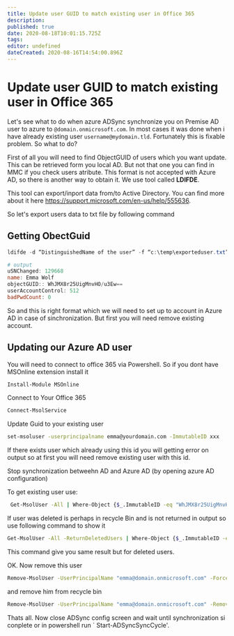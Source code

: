 ```yaml
---
title: Update user GUID to match existing user in Office 365
description: 
published: true
date: 2020-08-18T10:01:15.725Z
tags: 
editor: undefined
dateCreated: 2020-08-16T14:54:00.896Z
---
```


# Update user GUID to match existing user in Office 365

Let's see what to do when azure ADSync synchronize you on Premise AD user to azure to `@domain.onmicrosoft.com`. In most cases it was done when i have already existing user `username@mydomain.tld`. Fortunately this is fixable problem. So what to do?

First of all you will need to find ObjectGUID of users which you want update. This can be retrieved form you local AD. But not that one you can find in MMC if you check users atribute. This format is not accepted with Azure AD, so there is another way to obtain it. We use tool called  **LDIFDE**.

This tool can export/inport data from/to Active Directory. You can find more about it here https://support.microsoft.com/en-us/help/555636.

So let's export users data to txt file by following command

## Getting ObectGuid

```powershell
ldifde -d “DistinguishedName of the user” -f “c:\temp\exporteduser.txt”
```

```powershell
# output
uSNChanged: 129668
name: Emma Wolf
objectGUID:: WhJMX8r25UigMnvHO/u3Ew==
userAccountControl: 512
badPwdCount: 0
```

So and this is right format which we will need to set up to account in Azure AD in case of sinchronization. But first you will need remove existing account. 

## Updating our Azure AD user

You will need to connect to office 365 via Powershell. So if you dont have MSOnline extension install it

```bash
Install-Module MSOnline
```

Connect to Your Office 365

```bash
Connect-MsolService 
```

Update Guid to your existing user

```bash
set-msoluser -userprincipalname emma@yourdomain.com -ImmutableID xxx
```

If there exists user which already using this id you will getting error on output so at first you will need remove existing user with this id.

Stop synchronization betweehn AD and Azure AD (by opening azure AD configuration)

To get existing user use:

```bash
 Get-MsolUser -All | Where-Object {$_.ImmutableID -eq "WhJMX8r25UigMnvHO/u3Ew=="}
```

If user was deleted is perhaps in recycle Bin and is not returned in output so use following command to show it

```bash
Get-MsolUser -All -ReturnDeletedUsers | Where-Object {$_.ImmutableID -eq “WhJMX8r25UigMnvHO/u3Ew==”}
```

This command give you same result but for deleted users.

OK. Now remove this user

```bash
Remove-MsolUser -UserPrincipalName "emma@domain.onmicrosoft.com" -Force
```

and remove him from recycle bin

```bash
Remove-MsolUser -UserPrincipalName "emma@domain.onmicrosoft.com" -RemoveFromRecycleBin
```

Thats all. Now close ADSync config screen and wait until synchronization si conplete or in powershell run ` Start-ADSyncSyncCycle'.
